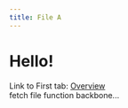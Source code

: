 ```yaml
---
title: File A
---
```


# Hello!

Link to First tab: [Overview](../overview)  
fetch file function backbone...